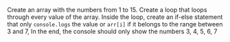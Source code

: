 Create an array with the numbers from 1 to 15.
Create a loop that loops through every value of the array.
Inside the loop, create an if-else statement that only `console.logs` the value or `arr[i]` if it belongs to the range between 3 and 7,
In the end, the console should only show the numbers 3, 4, 5, 6, 7
